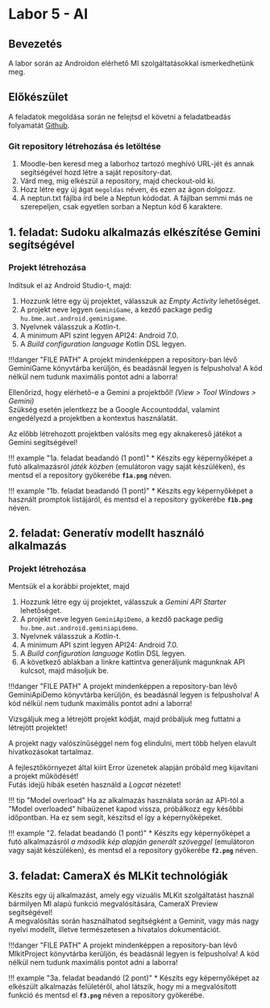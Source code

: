 # Labor 5 - AI

## Bevezetés

A labor során az Androidon elérhető MI szolgáltatásokkal ismerkedhetünk meg.

## Előkészület

A feladatok megoldása során ne felejtsd el követni a feladatbeadás folyamatát [Github](../../tudnivalok/github/GitHub.md).

### Git repository létrehozása és letöltése

1. Moodle-ben keresd meg a laborhoz tartozó meghívó URL-jét és annak segítségével hozd létre a saját repository-dat.
2. Várd meg, míg elkészül a repository, majd checkout-old ki.
3. Hozz létre egy új ágat `megoldas` néven, és ezen az ágon dolgozz.
4. A neptun.txt fájlba írd bele a Neptun kódodat. A fájlban semmi más ne szerepeljen, csak egyetlen sorban a Neptun kód 6 karaktere.

## 1. feladat: Sudoku alkalmazás elkészítése Gemini segítségével


### Projekt létrehozása

Indítsuk el az Android Studio-t, majd:

1. Hozzunk létre egy új projektet, válasszuk az *Empty Activity* lehetőséget.
1. A projekt neve legyen `GeminiGame`, a kezdő package pedig `hu.bme.aut.android.geminigame`.
1. Nyelvnek válasszuk a *Kotlin*-t.
1. A minimum API szint legyen API24: Android 7.0.
1. A *Build configuration language* Kotlin DSL legyen.

!!!danger "FILE PATH"
	A projekt mindenképpen a repository-ban lévő GeminiGame könyvtárba kerüljön, és beadásnál legyen is felpusholva! A kód nélkül nem tudunk maximális pontot adni a laborra!

Ellenőrizd, hogy elérhető-e a Gemini a projektből! *(View > Tool Windows > Gemini)*  
Szükség esetén jelentkezz be a Google Accountoddal, valamint engedélyezd a projektben a kontextus használatát.

Az előbb létrehozott projektben valósíts meg egy aknakereső játékot a Gemini segítségével!

!!! example "1a. feladat beadandó (1 pont)"
    * Készíts egy képernyőképet a futó alkalmazásról *játék közben* (emulátoron vagy saját készüléken), és mentsd el a repository gyökerébe **`f1a.png`** néven.

!!! example "1b. feladat beadandó (1 pont)"
    * Készíts egy képernyőképet a használt promptok listájáról, és mentsd el a repository gyökerébe **`f1b.png`** néven.

## 2. feladat: Generatív modellt használó alkalmazás

### Projekt létrehozása

Mentsük el a korábbi projektet, majd

1. Hozzunk létre egy új projektet, válasszuk a *Gemini API Starter* lehetőséget.
1. A projekt neve legyen `GeminiApiDemo`, a kezdő package pedig `hu.bme.aut.android.geminiapidemo`.
1. Nyelvnek válasszuk a *Kotlin*-t.
1. A minimum API szint legyen API24: Android 7.0.
1. A *Build configuration language* Kotlin DSL legyen.
1. A következő ablakban a linkre kattintva generáljunk magunknak API kulcsot, majd másoljuk be.

!!!danger "FILE PATH"
	A projekt mindenképpen a repository-ban lévő GeminiApiDemo könyvtárba kerüljön, és beadásnál legyen is felpusholva! A kód nélkül nem tudunk maximális pontot adni a laborra!

Vizsgáljuk meg a létrejött projekt kódját, majd próbáljuk meg futtatni a létrejött projektet!

A projekt nagy valószínűséggel nem fog elindulni, mert több helyen elavult hivatkozásokat tartalmaz.  

A fejlesztőkörnyezet által kiírt Error üzenetek alapján próbáld meg kijavítani a projekt működését!  
Futás idejű hibák esetén használd a *Logcat* nézetet!

!!! tip "Model overload"
    Ha az alkalmazás használata során az API-tól a "Model overloaded" hibaüzenet kapod vissza, próbálkozz egy későbbi időpontban. Ha ez sem segít, készítsd el így a képernyőképeket.

!!! example "2. feladat beadandó (1 pont)"
    * Készíts egy képernyőképet a futó alkalmazásról *a második kép alapján generált szöveggel* (emulátoron vagy saját készüléken), és mentsd el a repository gyökerébe **`f2.png`** néven.


## 3. feladat: CameraX és MLKit technológiák

Készíts egy új alkalmazást, amely egy vizuális MLKit szolgáltatást használ bármilyen MI alapú funkció megvalósítására, CameraX Preview segítségével!  
A megvalósítás során használhatod segítségként a Geminit, vagy más nagy nyelvi modellt, illetve természetesen a hivatalos dokumentációt.

!!!danger "FILE PATH"
	A projekt mindenképpen a repository-ban lévő MlkitProject könyvtárba kerüljön, és beadásnál legyen is felpusholva! A kód nélkül nem tudunk maximális pontot adni a laborra!

!!! example "3a. feladat beadandó (2 pont)"
    * Készíts egy képernyőképet az elkészült alkalmazás felületéről, ahol látszik, hogy mi a megvalósított funkció és mentsd el **`f3.png`** néven a repository gyökerébe.